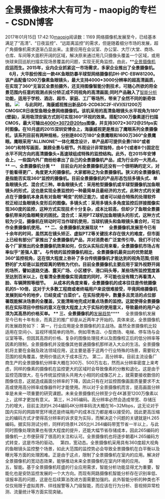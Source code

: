 # 全景摄像技术大有可为 - maopig的专栏 - CSDN博客
2017年01月15日 17:42:10[maopig](https://me.csdn.net/maopig)阅读数：1169
网络摄像机发展至今，已经基本满足了“高清”、“日夜监控”、“远距离监控”的需求，但是随着细分市场的发展，超广角摄像机需求逐渐凸显出来。主要应用在会议室、办公室、大厅/大堂、商场、仓库、车间等大面积开阔的区域，解决原来通过用几只摄像头覆盖一个区域，或用快球来回巡航扫描实现场景覆盖的问题，实现无死角监控。由此，**[全景摄像机](http://www.eeworld.com.cn/tags/%E5%85%A8%E6%99%AF%E6%91%84%E5%83%8F%E6%9C%BA)**应运而生。2015年，业内企业抓紧这一市场需求，多家企业推出了全景摄像机。
    6月，大华股份推出一款4K鱼眼防暴半球型网络摄像机DH-IPC-EBW81200。该产品配备1200万像素鱼眼镜头，最大支持4000*3000分辨率的超高清画质，在实现了360°无盲区全景拍摄外，还支持图像智能分割技术，可随心所欲的将全景范围内任意的观测点拆分矫正成不同视角的高清画面;同时产品融入了**[智能分析](http://www.eeworld.com.cn/afdz/2014/0528/article_7177.html)**功能，适用于学校、酒店、超市、家庭、工厂等场所，带来了全然不同的新奇体验。
![](http://2.eewimg.cn/news/uploadfile/2016/0127/20160127075328505.jpg)
    与此同时，海康威视推出新品DS-2CD63C2F-I(V)(S)1200万CMOSICR日夜型鱼眼全景网络摄像机。该机采用的高清鱼眼镜头水平视角为180°(壁装)，采用吸顶安装方式则可实现360°环视的效果。搭配1200万像素逐行扫描CMOS，最大可输出[4000×3072@20fps](mailto:4000%C3%973072@20fps)图像，并支持3072×3072@25fps实时图像。在10月底的2015深圳安博会上，海康威视更是推出了鹰眼系列全景摄像机，该系列目前有两种规格，分别是800万180°全景鹰眼和1600万360°全景鹰眼。鹰眼采用“ALLINONE”一体化概念设计，单产品即可提供全景(180°或者360°)和特写画面，兼顾全景与细节。外观设计非常独特，由4个(或者8个)固定在水平不同方向的高清摄像头+高速球组成特殊的监控结构。此外，在2015年安博会上，一些国内外厂商纷纷拿出了自己的全景摄像机产品，成为行业的一大亮点。
** 一、全景摄像机分类 **
    目前业内对全景摄像机还没有一个很明确的定义，对于能看得更广、角度更大的摄像机，大家都称之为全景摄像机。狭义的全景摄像机是指能否实现360°监控的摄像机。目前全景摄像机的产品形态包括多镜头式、单鱼眼镜头式、混合式三种。单鱼眼镜头式：采用枪型摄像机或半球型摄像机加鱼眼镜头的形式，这也是实现全景监控的一种最简单且最经济的方式，此种方式的关键点在于摄像机本身具有对鱼眼“畸变”的矫正能力，或者可以结合特殊的处理软件校正经过鱼眼镜头变形后的图像。多镜头式：采用多镜头多角度监控后拼接图像实现360度的监控，这种方式实现技术十分复杂，成本比较高，但却少了鱼眼全景摄像机带来的鱼眼畸变的困扰。混合式：采用PTZ球机加鱼眼镜头的形式，这种方式较为少见，摄像机在转动时可当作球机使用，当球机镜头和鱼眼镜头重合时，可当作全景摄像机使用。
** 二、全景摄像机发展现状 **
    全景摄像机发展至今已有十余年的时间，虽然其在镜头矫正、虚拟PTZ等关键技术存在很大的难度，但市面上已经有部分厂家推出了全景摄像机产品，并对消费者广泛宣传引导。我们不讨论各个厂家推出的全景摄像机效果如何，仅仅从实际应用来看，全景摄像机市场占有率似乎“差强人意”。
与传统的监控摄像机相比，全景摄像机最突出的优势就是360°监控视角，这在很大程度上弥补了多台传统摄像机才能达到的视角范围;但视野的扩大却是以监控距离的牺牲为代价。目前全景摄像机主要应用于室外视野开阔的场所，譬如道路交通、露天广场、小区楼宇、港口码头等，某些场所监控宽度甚至达到百米以上，在看清全景图像实现调度的同时，不可能也没有精力再看清人脸、车辆牌照等细节。
    从成本的角度来看，全景摄像机的成本往往是传统摄像机的5~10倍，这对于大多数工程商或者终端用户来说很难接受，毕竟网络摄像机发展到如今的地步，已经变成“白菜价”。在实际使用中，数量多且灵活的点位部署既能解决场景的全覆盖，又能清晰地完成对重点场景的监控。这就使得全景摄像机在实际项目中控标的意义在很大程度上大于实际的使用意义，导致最终的用户必须为其高昂的价格买单。
** 三、全景摄像机的**[发展趋势](http://www.eeworld.com.cn/tags/%E5%8F%91%E5%B1%95%E8%B6%8B%E5%8A%BF)****
    全景摄像机发展至今已有十年有余，而真正的推广却是从近两年才开始的。具体来说，全景摄像机的发展趋势如下：
第一，行业应用是全景摄像机的主战场。虽然全景摄像机比较适用在空间小、监视环境简单的场所，例如零售店、小型商场、电梯、停车场与会议室等等。但因其高昂的价格、复杂的图像处理技术以及图像校正后的低分辨率等因素的限制，全景摄像机并没能像其他普通摄像机那样进入大众的生活。全景摄像机将主要在金融及政法领域应用，这主要是基于这两个行业特殊的场景，需要较大范围的视角覆盖，使用价值远大于成本压力。
第二，高分辨率。目前主流设备厂商生产的全景摄像机分辨率大概在300万、500万左右，然而从分辨率密度上来考虑，同样的像素的摄像机在监控更大的区域时会导致像素的分散和退化。这是由于监控范围很大，在与传统监控镜头共用大小相同的成像芯片上，就需要接收数倍的图像信息，这就造成画面分辨率的下降，因此只有在对监控图像画面质量要求不太高或使用高分辨率成像器件时才能使用。所以对于全景摄像机而言，提高画面分辨率是未来一项重要的研究课题。未来全景摄像机分辨至少在4K甚至1200万像素以上，这样才更加有意义。
第三，H.265编码。高分辨率必然会造成带宽、存储压力的增大，目前主流的H.264编码4K分辨率码流大概在16~32Mbps，这无论对于国内实际的网路带宽环境还是终端用户的成本压力都是难以接受的。因此更高压缩比的编码方式才使得高分辨率的诉求变为实际，而解决这个问题的关键就是H.265编码。据实际测试分析，同样的场景H.265比H.264编码带宽节省一半以上，与此同时图像处理效果也有很大程度的提升，还能大幅节省存储成本，因此265编码的摄像机一上市便获得了很高的关注和认可。全景摄像机也将逐步朝着H.265编码方式转变，这是市场的驱动。
  第四，宽动态。全景摄像机采用具有360度超大视角的鱼眼镜头监控整个场景，如此大范围的监控势必会导致全景摄像机在白平衡以及曝光等方面的处理困难。正是由于这点，限制了全景摄像机在室内的应用。解决好全景摄像机的宽动态效果，能够推动未来全景摄像机在室内环境的应用。
    第五，智能。基于全景摄像机旺盛的行业应用需求，智能分析功能显得尤为重要，智能化也是安防监控发展的一个大方向。而现有网路摄像机智能分析存在识别率低、误报率高的问题，这是在后续算法改进方面需要加强的。此外智能分析的种类也不仅仅局限于虚拟周界、绊线报警等入门级智能，而应该在行为分析、音视频异常检测、流量统计等方面实现突破。
